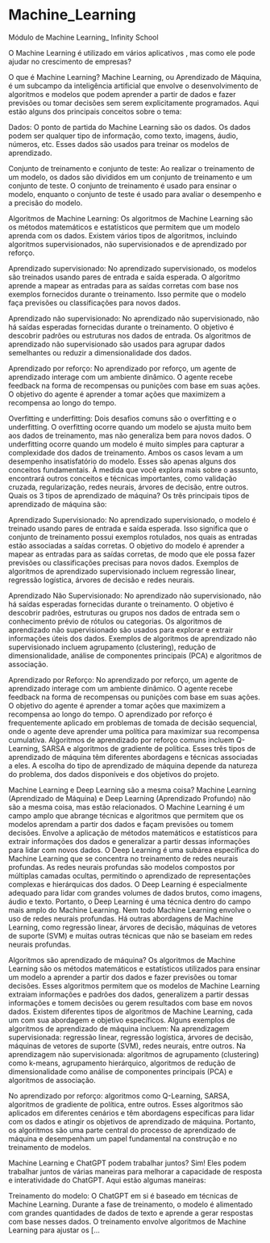 # Machine_Learning
Módulo de Machine Learning_ Infinity School

O Machine Learning é utilizado em vários aplicativos , mas como ele pode ajudar no crescimento de empresas? 
 
O que é Machine Learning? 
Machine Learning, ou Aprendizado de Máquina, é um subcampo da inteligência artificial que envolve o desenvolvimento de algoritmos e modelos que podem aprender a partir de dados e fazer previsões ou tomar decisões sem serem explicitamente programados. Aqui estão alguns dos principais conceitos sobre o tema: 

Dados: O ponto de partida do Machine Learning são os dados. Os dados podem ser qualquer tipo de informação, como texto, imagens, áudio, números, etc. Esses dados são usados para treinar os modelos de aprendizado. 

Conjunto de treinamento e conjunto de teste: Ao realizar o treinamento de um modelo, os dados são divididos em um conjunto de treinamento e um conjunto de teste. O conjunto de treinamento é usado para ensinar o modelo, enquanto o conjunto de teste é usado para avaliar o desempenho e a precisão do modelo. 

Algoritmos de Machine Learning: Os algoritmos de Machine Learning são os métodos matemáticos e estatísticos que permitem que um modelo aprenda com os dados. Existem vários tipos de algoritmos, incluindo algoritmos supervisionados, não supervisionados e de aprendizado por reforço. 

Aprendizado supervisionado: No aprendizado supervisionado, os modelos são treinados usando pares de entrada e saída esperada. O algoritmo aprende a mapear as entradas para as saídas corretas com base nos exemplos fornecidos durante o treinamento. Isso permite que o modelo faça previsões ou classificações para novos dados. 

Aprendizado não supervisionado: No aprendizado não supervisionado, não há saídas esperadas fornecidas durante o treinamento. O objetivo é descobrir padrões ou estruturas nos dados de entrada. Os algoritmos de aprendizado não supervisionado são usados para agrupar dados semelhantes ou reduzir a dimensionalidade dos dados. 

Aprendizado por reforço: No aprendizado por reforço, um agente de aprendizado interage com um ambiente dinâmico. O agente recebe feedback na forma de recompensas ou punições com base em suas ações. O objetivo do agente é aprender a tomar ações que maximizem a recompensa ao longo do tempo. 

Overfitting e underfitting: Dois desafios comuns são o overfitting e o underfitting. O overfitting ocorre quando um modelo se ajusta muito bem aos dados de treinamento, mas não generaliza bem para novos dados. O underfitting ocorre quando um modelo é muito simples para capturar a complexidade dos dados de treinamento. Ambos os casos levam a um desempenho insatisfatório do modelo. 
Esses são apenas alguns dos conceitos fundamentais. À medida que você explora mais sobre o assunto, encontrará outros conceitos e técnicas importantes, como validação cruzada, regularização, redes neurais, árvores de decisão, entre outros.
Quais os 3 tipos de aprendizado de máquina? 
Os três principais tipos de aprendizado de máquina são: 

Aprendizado Supervisionado: No aprendizado supervisionado, o modelo é treinado usando pares de entrada e saída esperada. Isso significa que o conjunto de treinamento possui exemplos rotulados, nos quais as entradas estão associadas a saídas corretas. O objetivo do modelo é aprender a mapear as entradas para as saídas corretas, de modo que ele possa fazer previsões ou classificações precisas para novos dados. Exemplos de algoritmos de aprendizado supervisionado incluem regressão linear, regressão logística, árvores de decisão e redes neurais. 

Aprendizado Não Supervisionado: No aprendizado não supervisionado, não há saídas esperadas fornecidas durante o treinamento. O objetivo é descobrir padrões, estruturas ou grupos nos dados de entrada sem o conhecimento prévio de rótulos ou categorias. Os algoritmos de aprendizado não supervisionado são usados para explorar e extrair informações úteis dos dados. Exemplos de algoritmos de aprendizado não supervisionado incluem agrupamento (clustering), redução de dimensionalidade, análise de componentes principais (PCA) e algoritmos de associação. 

Aprendizado por Reforço: No aprendizado por reforço, um agente de aprendizado interage com um ambiente dinâmico. O agente recebe feedback na forma de recompensas ou punições com base em suas ações. O objetivo do agente é aprender a tomar ações que maximizem a recompensa ao longo do tempo. O aprendizado por reforço é frequentemente aplicado em problemas de tomada de decisão sequencial, onde o agente deve aprender uma política para maximizar sua recompensa cumulativa. Algoritmos de aprendizado por reforço comuns incluem Q-Learning, SARSA e algoritmos de gradiente de política. 
Esses três tipos de aprendizado de máquina têm diferentes abordagens e técnicas associadas a eles. A escolha do tipo de aprendizado de máquina depende da natureza do problema, dos dados disponíveis e dos objetivos do projeto. 

Machine Learning e Deep Learning são a mesma coisa? 
Machine Learning (Aprendizado de Máquina) e Deep Learning (Aprendizado Profundo) não são a mesma coisa, mas estão relacionados. 
O Machine Learning é um campo amplo que abrange técnicas e algoritmos que permitem que os modelos aprendam a partir dos dados e façam previsões ou tomem decisões. Envolve a aplicação de métodos matemáticos e estatísticos para extrair informações dos dados e generalizar a partir dessas informações para lidar com novos dados. 
O Deep Learning é uma subárea específica do Machine Learning que se concentra no treinamento de redes neurais profundas. As redes neurais profundas são modelos compostos por múltiplas camadas ocultas, permitindo o aprendizado de representações complexas e hierárquicas dos dados. O Deep Learning é especialmente adequado para lidar com grandes volumes de dados brutos, como imagens, áudio e texto. 
Portanto, o Deep Learning é uma técnica dentro do campo mais amplo do Machine Learning. Nem todo Machine Learning envolve o uso de redes neurais profundas. Há outras abordagens de Machine Learning, como regressão linear, árvores de decisão, máquinas de vetores de suporte (SVM) e muitas outras técnicas que não se baseiam em redes neurais profundas. 

Algoritmos são aprendizado de máquina? 
Os algoritmos de Machine Learning são os métodos matemáticos e estatísticos utilizados para ensinar um modelo a aprender a partir dos dados e fazer previsões ou tomar decisões. Esses algoritmos permitem que os modelos de Machine Learning extraiam informações e padrões dos dados, generalizem a partir dessas informações e tomem decisões ou gerem resultados com base em novos dados. 
Existem diferentes tipos de algoritmos de Machine Learning, cada um com sua abordagem e objetivo específicos. Alguns exemplos de algoritmos de aprendizado de máquina incluem: 
Na aprendizagem supervisionada: regressão linear, regressão logística, árvores de decisão, máquinas de vetores de suporte (SVM), redes neurais, entre outros. 
Na aprendizagem não supervisionada: algoritmos de agrupamento (clustering) como k-means, agrupamento hierárquico, algoritmos de redução de dimensionalidade como análise de componentes principais (PCA) e algoritmos de associação. 

No aprendizado por reforço: algoritmos como Q-Learning, SARSA, algoritmos de gradiente de política, entre outros. 
Esses algoritmos são aplicados em diferentes cenários e têm abordagens específicas para lidar com os dados e atingir os objetivos de aprendizado de máquina. Portanto, os algoritmos são uma parte central do processo de aprendizado de máquina e desempenham um papel fundamental na construção e no treinamento de modelos. 

Machine Learning e ChatGPT podem trabalhar juntos?
Sim! Eles podem trabalhar juntos de várias maneiras para melhorar a capacidade de resposta e interatividade do ChatGPT. Aqui estão algumas maneiras: 

Treinamento do modelo: O ChatGPT em si é baseado em técnicas de Machine Learning. Durante a fase de treinamento, o modelo é alimentado com grandes quantidades de dados de texto e aprende a gerar respostas com base nesses dados. O treinamento envolve algoritmos de Machine Learning para ajustar os [...
